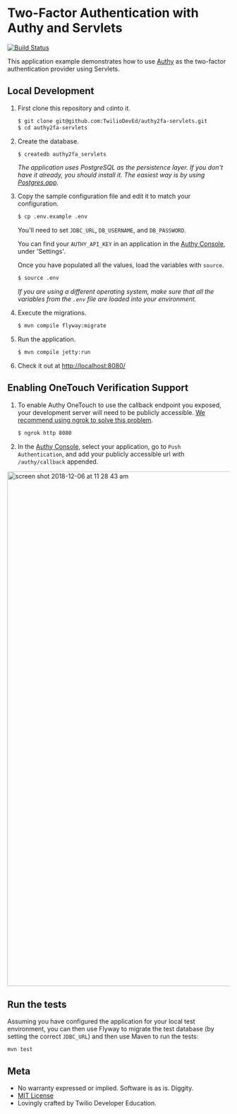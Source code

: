 # Two-Factor Authentication with Authy and Servlets

[![Build Status](https://travis-ci.org/TwilioDevEd/authy2fa-servlets.svg?branch=master)](https://travis-ci.org/TwilioDevEd/authy2fa-servlets)

This application example demonstrates how to use [Authy](http://www.twilio.com/authy)
as the two-factor authentication provider using Servlets.

## Local Development

1. First clone this repository and `cd`into it.

   ```bash
   $ git clone git@github.com:TwilioDevEd/authy2fa-servlets.git
   $ cd authy2fa-servlets
   ```

1. Create the database.

   ```bash
   $ createdb authy2fa_servlets
   ```

   _The application uses PostgreSQL as the persistence layer. If you
   don't have it already, you should install it. The easiest way is by
   using [Postgres.app](http://postgresapp.com/)._

1. Copy the sample configuration file and edit it to match your configuration.

    ```bash
    $ cp .env.example .env
    ```

   You'll need to set `JDBC_URL`, `DB_USERNAME`, and `DB_PASSWORD`.

   You can find your `AUTHY_API_KEY` in an application in the
   [Authy Console](https://www.twilio.com/console/authy/applications), under 
   'Settings'.

   Once you have populated all the values, load the variables with `source`.

    ```bash
    $ source .env
    ```

    _If you are using a different operating system, make sure that all the variables
     from the `.env` file are loaded into your environment._

1. Execute the migrations.

   ```bash
   $ mvn compile flyway:migrate
   ```

1. Run the application.
   ```bash
   $ mvn compile jetty:run
   ```

1. Check it out at [http://localhost:8080/](http://localhost:8080/)

## Enabling OneTouch Verification Support

1. To enable Authy OneTouch to use the callback endpoint you exposed,
your development server will need to be publicly accessible.
 [We recommend using ngrok to solve this problem](//www.twilio.com/blog/2015/09/6-awesome-reasons-to-use-ngrok-when-testing-webhooks.html).

   ```bash
   $ ngrok http 8080
   ```

1. In the [Authy Console](https://www.twilio.com/console/authy), select your application, go to `Push Authentication`,
 and add your publicly accessible url with `/authy/callback` appended.
 
 <img width="1165" alt="screen shot 2018-12-06 at 11 28 43 am" src="https://user-images.githubusercontent.com/3673341/49601005-4b3d3a00-f94a-11e8-93a4-787b85543bd7.png">

## Run the tests

Assuming you have configured the application for your local test
environment, you can then use Flyway to migrate the test database
(by setting the correct `JDBC_URL`) and then use Maven
to run the tests:

```
mvn test
```

## Meta

* No warranty expressed or implied. Software is as is. Diggity.
* [MIT License](http://www.opensource.org/licenses/mit-license.html)
* Lovingly crafted by Twilio Developer Education.
